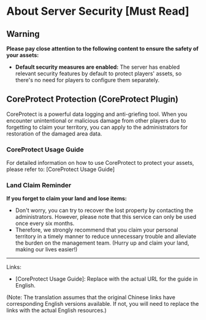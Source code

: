 # About Server Security [Must Read]

## Warning
**Please pay close attention to the following content to ensure the safety of your assets:**

- **Default security measures are enabled:** The server has enabled relevant security features by default to protect players' assets, so there's no need for players to configure them separately.

## CoreProtect Protection (CoreProtect Plugin)

CoreProtect is a powerful data logging and anti-griefing tool. When you encounter unintentional or malicious damage from other players due to forgetting to claim your territory, you can apply to the administrators for restoration of the damaged area data.

### CoreProtect Usage Guide
For detailed information on how to use CoreProtect to protect your assets, please refer to: [CoreProtect Usage Guide]

### Land Claim Reminder
**If you forget to claim your land and lose items:**
- Don't worry, you can try to recover the lost property by contacting the administrators. However, please note that this service can only be used once every six months.
- Therefore, we strongly recommend that you claim your personal territory in a timely manner to reduce unnecessary trouble and alleviate the burden on the management team. (Hurry up and claim your land, making our lives easier!)

---

Links:

- [CoreProtect Usage Guide]: Replace with the actual URL for the guide in English.

(Note: The translation assumes that the original Chinese links have corresponding English versions available. If not, you will need to replace the links with the actual English resources.)